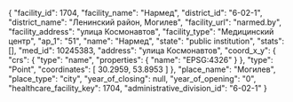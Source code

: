 {
    "facility_id": 1704,
    "facility_name": "Нармед",
    "district_id": "6-02-1",
    "district_name": "Ленинский район, Могилев",
    "facility_url": "narmed.by",
    "facility_address": "улица Космонавтов",
    "facility_type": "Медицинский центр",
    "ap_1": "51",
    "name": "Нармед",
    "state": "public institution",
    "stats": [],
    "med_id": 10245383,
    "address": "улица Космонавтов",
    "coord_x_y": {
        "crs": {
            "type": "name",
            "properties": {
                "name": "EPSG:4326"
            }
        },
        "type": "Point",
        "coordinates": [
            30.2959,
            53.8953
        ]
    },
    "place_name": "Могилев",
    "place_type": "city",
    "year_of_closing": null,
    "year_of_opening": "0",
    "healthcare_facility_key": 1704,
    "administrative_division_id": "6-02-1"
}